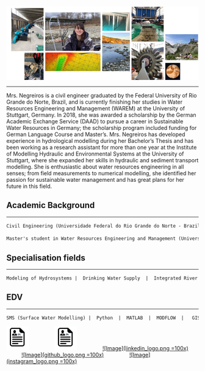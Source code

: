 ![Image](collage.png)


-----------------------------------------------------------------------------------------------------------
Mrs. Negreiros is a civil engineer graduated by the Federal University of Rio Grande do Norte, Brazil, and is currently finishing her studies in Water Resources Engineering and Management (WAREM) at the University of Stuttgart, Germany. In 2018, she was awarded a scholarship by the German Academic Exchange Service (DAAD)  to pursue a career in Sustainable Water Resources in Germany; the scholarship program included funding for German Language Course and Master’s. Mrs. Negreiros has developed experience in hydrological modelling during her Bachelor’s Thesis and has been working as a research assistant for more than one year at the Institute of Modelling Hydraulic and Environmental Systems at the University of Stuttgart, where she expanded her skills in hydraulic and sediment transport modelling. She is enthusiastic about water resources engineering in all senses; from field measurements to numerical modelling, she identified her passion for sustainable water management and has great plans for her future in this field.

## Academic Background
-----------------------------------------------------------------------------------------------------------
```markdown
Civil Engineering (Universidade Federal do Rio Grande do Norte - Brazil / University of Stuttgart - UK)

Master's student in Water Resources Engineering and Management (Universität Stuttgart - Germany)
```

## Specialisation fields
-----------------------------------------------------------------------------------------------------------
```markdown
Modeling of Hydrosystems |  Drinking Water Supply  |  Integrated River Management  |  Flood Protection
```

## EDV
-----------------------------------------------------------------------------------------------------------
```markdown
SMS (Surface Water Modelling) |  Python  |  MATLAB  |  MODFLOW  |   GIS   |   AutoCAD   | Advanced Excel
```

[![Image](cv_logo_de.png)](https://documentcloud.adobe.com/link/review?uri=urn:aaid:scds:US:cd6d1544-2a35-4ca4-92b7-c134ecfe0d55)  &nbsp; &nbsp; &nbsp; &nbsp; &nbsp; &nbsp; &nbsp; &nbsp; [![Image](cv_logo_en.png)](https://documentcloud.adobe.com/link/review?uri=urn:aaid:scds:US:51ca5598-ab87-4ad3-b726-69bab7fd7cff) &nbsp; &nbsp; &nbsp; &nbsp; &nbsp; &nbsp; &nbsp; &nbsp; [![Image](linkedin_logo.png =100x)](https://www.linkedin.com/in/beatriz-negreiros/) &nbsp; &nbsp; &nbsp; &nbsp; &nbsp; &nbsp; &nbsp; &nbsp; [![Image](github_logo.png =100x)](https://github.com/beatriznegreiros) &nbsp; &nbsp; &nbsp; &nbsp; &nbsp; &nbsp; &nbsp; &nbsp; [![Image](instagram_logo.png =100x)](https://www.instagram.com/beatriznegreiros/?hl=pt)
